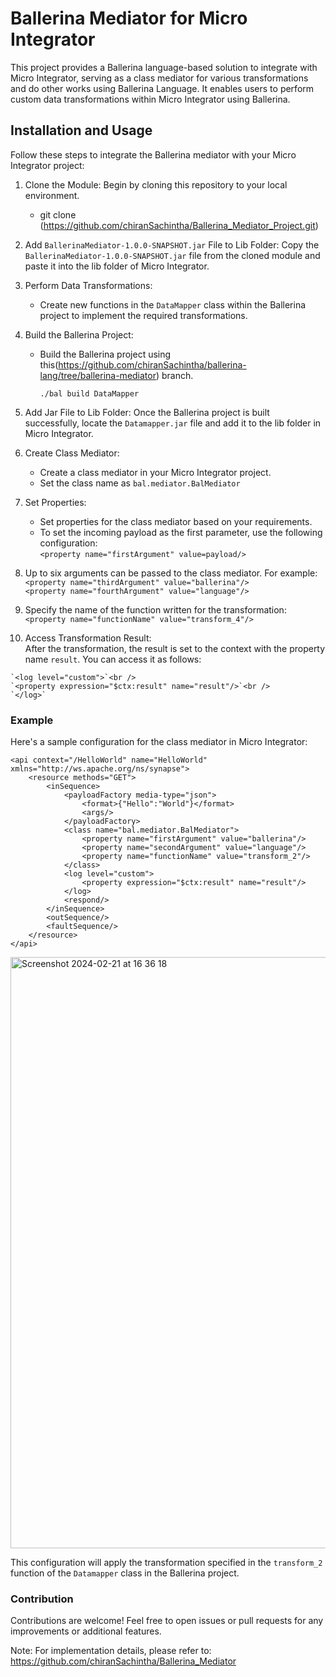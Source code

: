 # Ballerina Mediator for Micro Integrator

This project provides a Ballerina language-based solution to integrate with Micro Integrator, serving as a class mediator for various transformations and do other works using Ballerina Language. 
It enables users to perform custom data transformations within Micro Integrator using Ballerina.

## Installation and Usage

Follow these steps to integrate the Ballerina mediator with your Micro Integrator project:

1.  Clone the Module: Begin by cloning this repository to your local environment.

    -  git clone (https://github.com/chiranSachintha/Ballerina_Mediator_Project.git)

2.  Add `BallerinaMediator-1.0.0-SNAPSHOT.jar` File to Lib Folder: Copy the `BallerinaMediator-1.0.0-SNAPSHOT.jar` file from the cloned module and paste it into the lib folder of Micro Integrator.

3.  Perform Data Transformations:

      -  Create new functions in the `DataMapper` class within the Ballerina project to implement the required transformations.

4.  Build the Ballerina Project:

     -  Build the Ballerina project using this(https://github.com/chiranSachintha/ballerina-lang/tree/ballerina-mediator) branch.

        `./bal build DataMapper`

5.  Add Jar File to Lib Folder: Once the Ballerina project is built successfully, locate the `Datamapper.jar` file and add it to the lib folder in Micro Integrator.

6.  Create Class Mediator:
    -  Create a class mediator in your Micro Integrator project.
    -  Set the class name as `bal.mediator.BalMediator`

7.  Set Properties:
    -  Set properties for the class mediator based on your requirements.
    -  To set the incoming payload as the first parameter, use the following configuration:<br />
       `<property name="firstArgument" value=payload/>`

8.  Up to six arguments can be passed to the class mediator. For example:<br />
    `<property name="thirdArgument" value="ballerina"/>`<br />
    `<property name="fourthArgument" value="language"/>`

9.  Specify the name of the function written for the transformation:<br />
    `<property name="functionName" value="transform_4"/>`

10.  Access Transformation Result:<br />
    After the transformation, the result is set to the context with the property name `result`. You can access it as follows:<br />
    
    `<log level="custom">`<br />
    `<property expression="$ctx:result" name="result"/>`<br />
    `</log>`

### Example

Here's a sample configuration for the class mediator in Micro Integrator:
```
<api context="/HelloWorld" name="HelloWorld" xmlns="http://ws.apache.org/ns/synapse">
    <resource methods="GET">
        <inSequence>
            <payloadFactory media-type="json">
                <format>{"Hello":"World"}</format>
                <args/>
            </payloadFactory>
            <class name="bal.mediator.BalMediator">
                <property name="firstArgument" value="ballerina"/>
                <property name="secondArgument" value="language"/>
                <property name="functionName" value="transform_2"/>
            </class>
            <log level="custom">
                <property expression="$ctx:result" name="result"/>
            </log>
            <respond/>
        </inSequence>
        <outSequence/>
        <faultSequence/>
    </resource>
</api>

```
<img width="946" alt="Screenshot 2024-02-21 at 16 36 18" src="https://github.com/chiranSachintha/Ballerina_Mediator_Project/assets/33259160/152a037b-ee11-4e78-b725-4c5cda625773"><br />


This configuration will apply the transformation specified in the `transform_2` function of the  `Datamapper` class in the Ballerina project.

### Contribution

Contributions are welcome! Feel free to open issues or pull requests for any improvements or additional features.

Note: For implementation details, please refer to: https://github.com/chiranSachintha/Ballerina_Mediator
